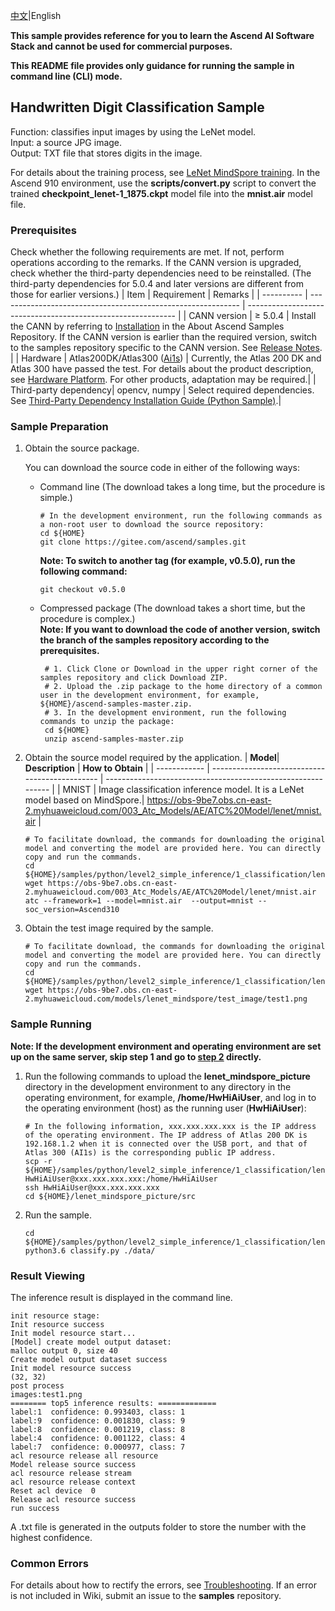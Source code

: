 [中文](README_CN.md)|English

**This sample provides reference for you to learn the Ascend AI Software Stack and cannot be used for commercial purposes.**

**This README file provides only guidance for running the sample in command line (CLI) mode.**

## Handwritten Digit Classification Sample

Function: classifies input images by using the LeNet model.  
Input: a source JPG image.   
Output: TXT file that stores digits in the image.  

For details about the training process, see [LeNet MindSpore training](https://gitee.com/mindspore/models/blob/master/official/cv/lenet/README.md).
 In the Ascend 910 environment, use the **scripts/convert.py** script to convert the trained **checkpoint_lenet-1_1875.ckpt** model file into the **mnist.air** model file.

### Prerequisites
Check whether the following requirements are met. If not, perform operations according to the remarks. If the CANN version is upgraded, check whether the third-party dependencies need to be reinstalled. (The third-party dependencies for 5.0.4 and later versions are different from those for earlier versions.)
| Item      | Requirement                                                        | Remarks                                                        |
| ---------- | ------------------------------------------------------------ | ------------------------------------------------------------ |
| CANN version  | ≥ 5.0.4                                                    | Install the CANN by referring to [Installation](https://gitee.com/ascend/samples#%E5%AE%89%E8%A3%85) in the About Ascend Samples Repository. If the CANN version is earlier than the required version, switch to the samples repository specific to the CANN version. See [Release Notes](https://gitee.com/ascend/samples/blob/master/README.md). |
| Hardware  | Atlas200DK/Atlas300 ([Ai1s](https://support.huaweicloud.com/productdesc-ecs/ecs_01_0047.html#ecs_01_0047__section78423209366)) | Currently, the Atlas 200 DK and Atlas 300 have passed the test. For details about the product description, see [Hardware Platform](https://ascend.huawei.com/en/#/hardware/product). For other products, adaptation may be required.|
| Third-party dependency| opencv, numpy                                                | Select required dependencies. See [Third-Party Dependency Installation Guide (Python Sample)](https://gitee.com/ascend/samples/tree/master/python/environment).|

### Sample Preparation

1. Obtain the source package.

   You can download the source code in either of the following ways:  
    - Command line (The download takes a long time, but the procedure is simple.)
       ```    
       # In the development environment, run the following commands as a non-root user to download the source repository:   
       cd ${HOME}     
       git clone https://gitee.com/ascend/samples.git
       ```
       **Note: To switch to another tag (for example, v0.5.0), run the following command:**
       ```
       git checkout v0.5.0
       ```
    - Compressed package (The download takes a short time, but the procedure is complex.)  
       **Note: If you want to download the code of another version, switch the branch of the samples repository according to the prerequisites.**  
       ``` 
        # 1. Click Clone or Download in the upper right corner of the samples repository and click Download ZIP.   
        # 2. Upload the .zip package to the home directory of a common user in the development environment, for example, ${HOME}/ascend-samples-master.zip.    
        # 3. In the development environment, run the following commands to unzip the package:    
        cd ${HOME}    
        unzip ascend-samples-master.zip
       ```

2. Obtain the source model required by the application.
    | **Model**| **Description**                                  | **How to Obtain**                                            |
    | ------------ | ---------------------------------------------- | ------------------------------------------------------------ |
    | MNIST | Image classification inference model. It is a LeNet model based on MindSpore.| https://obs-9be7.obs.cn-east-2.myhuaweicloud.com/003_Atc_Models/AE/ATC%20Model/lenet/mnist.air |
    ```
    # To facilitate download, the commands for downloading the original model and converting the model are provided here. You can directly copy and run the commands.
    cd ${HOME}/samples/python/level2_simple_inference/1_classification/lenet_mindspore_picture/model    
    wget https://obs-9be7.obs.cn-east-2.myhuaweicloud.com/003_Atc_Models/AE/ATC%20Model/lenet/mnist.air
    atc --framework=1 --model=mnist.air  --output=mnist --soc_version=Ascend310
    ```

3. Obtain the test image required by the sample.
    ```
    # To facilitate download, the commands for downloading the original model and converting the model are provided here. You can directly copy and run the commands.
    cd ${HOME}/samples/python/level2_simple_inference/1_classification/lenet_mindspore_picture/data    
    wget https://obs-9be7.obs.cn-east-2.myhuaweicloud.com/models/lenet_mindspore/test_image/test1.png
    ```

### Sample Running

**Note: If the development environment and operating environment are set up on the same server, skip step 1 and go to [step 2](#step_2) directly.**  

1. Run the following commands to upload the **lenet_mindspore_picture** directory in the development environment to any directory in the operating environment, for example, **/home/HwHiAiUser**, and log in to the operating environment (host) as the running user (**HwHiAiUser**):
    ```
    # In the following information, xxx.xxx.xxx.xxx is the IP address of the operating environment. The IP address of Atlas 200 DK is 192.168.1.2 when it is connected over the USB port, and that of Atlas 300 (AI1s) is the corresponding public IP address.
    scp -r ${HOME}/samples/python/level2_simple_inference/1_classification/lenet_mindspore_picture HwHiAiUser@xxx.xxx.xxx.xxx:/home/HwHiAiUser
    ssh HwHiAiUser@xxx.xxx.xxx.xxx
    cd ${HOME}/lenet_mindspore_picture/src    
    ```

2. Run the sample.
   ```
   cd ${HOME}/samples/python/level2_simple_inference/1_classification/lenet_mindspore_picture/src
   python3.6 classify.py ./data/
   ```

### Result Viewing

The inference result is displayed in the command line.
```
init resource stage:
Init resource success
Init model resource start...
[Model] create model output dataset:
malloc output 0, size 40
Create model output dataset success
Init model resource success
(32, 32)
post process
images:test1.png
======== top5 inference results: =============
label:1  confidence: 0.993403, class: 1
label:9  confidence: 0.001830, class: 9
label:8  confidence: 0.001219, class: 8
label:4  confidence: 0.001122, class: 4
label:7  confidence: 0.000977, class: 7
acl resource release all resource
Model release source success
acl resource release stream
acl resource release context
Reset acl device  0
Release acl resource success
run success
```
A .txt file is generated in the outputs folder to store the number with the highest confidence.

### Common Errors
For details about how to rectify the errors, see [Troubleshooting](https://gitee.com/ascend/samples/wikis/%E5%B8%B8%E8%A7%81%E9%97%AE%E9%A2%98%E5%AE%9A%E4%BD%8D/%E4%BB%8B%E7%BB%8D). If an error is not included in Wiki, submit an issue to the **samples** repository.
